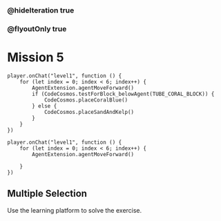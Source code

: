 ### @hideIteration true
### @flyoutOnly true
# Mission 5

```blocks
player.onChat("level1", function () {
    for (let index = 0; index < 6; index++) {
        AgentExtension.agentMoveForward()
        if (CodeCosmos.testForBlock_belowAgent(TUBE_CORAL_BLOCK)) {
            CodeCosmos.placeCoralBlue()
        } else {
            CodeCosmos.placeSandAndKelp()
        }
    }
})
```

```template
player.onChat("level1", function () {
    for (let index = 0; index < 6; index++) {
        AgentExtension.agentMoveForward()
        
    }
})
```

## Multiple Selection
Use the learning platform to solve the exercise.